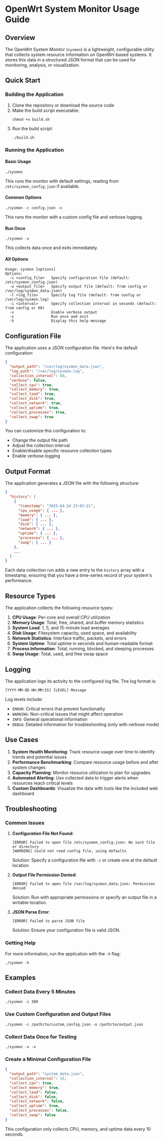 # OpenWrt System Monitor Usage Guide

## Overview

The OpenWrt System Monitor (`sysmon`) is a lightweight, configurable utility that collects system resource information on OpenWrt-based systems. It stores this data in a structured JSON format that can be used for monitoring, analysis, or visualization.

## Quick Start

### Building the Application

1. Clone the repository or download the source code
2. Make the build script executable:
   ```
   chmod +x build.sh
   ```
3. Run the build script:
   ```
   ./build.sh
   ```

### Running the Application

#### Basic Usage
```
./sysmon
```
This runs the monitor with default settings, reading from `/etc/sysmon_config.json` if available.

#### Common Options
```
./sysmon -c config.json -v
```
This runs the monitor with a custom config file and verbose logging.

#### Run Once
```
./sysmon -x
```
This collects data once and exits immediately.

#### All Options
```
Usage: sysmon [options]
Options:
  -c <config_file>   Specify configuration file (default: /etc/sysmon_config.json)
  -o <output_file>   Specify output file (default: from config or /var/log/sysmon_data.json)
  -l <log_file>      Specify log file (default: from config or /var/log/sysmon.log)
  -i <interval>      Specify collection interval in seconds (default: from config or 60)
  -v                 Enable verbose output
  -x                 Run once and exit
  -h                 Display this help message
```

## Configuration File

The application uses a JSON configuration file. Here's the default configuration:

```json
{
  "output_path": "/var/log/sysmon_data.json",
  "log_path": "/var/log/sysmon.log",
  "collection_interval": 60,
  "verbose": false,
  "collect_cpu": true,
  "collect_memory": true,
  "collect_load": true,
  "collect_disk": true,
  "collect_network": true,
  "collect_uptime": true,
  "collect_processes": true,
  "collect_swap": true
}
```

You can customize this configuration to:
- Change the output file path
- Adjust the collection interval
- Enable/disable specific resource collection types
- Enable verbose logging

## Output Format

The application generates a JSON file with the following structure:

```json
{
  "history": [
    {
      "timestamp": "2025-04-24 23:03:21",
      "cpu_usage": { ... },
      "memory": { ... },
      "load": { ... },
      "disk": { ... },
      "network": { ... },
      "uptime": { ... },
      "processes": { ... },
      "swap": { ... }
    },
    ...
  ]
}
```

Each data collection run adds a new entry to the `history` array with a timestamp, ensuring that you have a time-series record of your system's performance.

## Resource Types

The application collects the following resource types:

1. **CPU Usage**: Per-core and overall CPU utilization
2. **Memory Usage**: Total, free, shared, and buffer memory statistics
3. **System Load**: 1, 5, and 15-minute load averages
4. **Disk Usage**: Filesystem capacity, used space, and availability
5. **Network Statistics**: Interface traffic, packets, and errors
6. **System Uptime**: Total uptime in seconds and human-readable format
7. **Process Information**: Total, running, blocked, and sleeping processes
8. **Swap Usage**: Total, used, and free swap space

## Logging

The application logs its activity to the configured log file. The log format is:

```
[YYYY-MM-DD HH:MM:SS] [LEVEL] Message
```

Log levels include:
- `ERROR`: Critical errors that prevent functionality
- `WARNING`: Non-critical issues that might affect operation
- `INFO`: General operational information
- `DEBUG`: Detailed information for troubleshooting (only with verbose mode)

## Use Cases

1. **System Health Monitoring**: Track resource usage over time to identify trends and potential issues
2. **Performance Benchmarking**: Compare resource usage before and after system changes
3. **Capacity Planning**: Monitor resource utilization to plan for upgrades
4. **Automated Alerting**: Use collected data to trigger alerts when resources reach critical levels
5. **Custom Dashboards**: Visualize the data with tools like the included web dashboard

## Troubleshooting

### Common Issues

1. **Configuration File Not Found**:
   ```
   [ERROR] Failed to open file /etc/sysmon_config.json: No such file or directory
   [WARNING] Could not read config file, using defaults
   ```
   Solution: Specify a configuration file with `-c` or create one at the default location.

2. **Output File Permission Denied**:
   ```
   [ERROR] Failed to open file /var/log/sysmon_data.json: Permission denied
   ```
   Solution: Run with appropriate permissions or specify an output file in a writable location.

3. **JSON Parse Error**:
   ```
   [ERROR] Failed to parse JSON file
   ```
   Solution: Ensure your configuration file is valid JSON.

### Getting Help

For more information, run the application with the `-h` flag:
```
./sysmon -h
```

## Examples

### Collect Data Every 5 Minutes

```
./sysmon -i 300
```

### Use Custom Configuration and Output Files

```
./sysmon -c /path/to/custom_config.json -o /path/to/output.json
```

### Collect Data Once for Testing

```
./sysmon -x -v
```

### Create a Minimal Configuration File

```json
{
  "output_path": "system_data.json",
  "collection_interval": 10,
  "collect_cpu": true,
  "collect_memory": true,
  "collect_load": false,
  "collect_disk": false,
  "collect_network": false,
  "collect_uptime": true,
  "collect_processes": false,
  "collect_swap": false
}
```

This configuration only collects CPU, memory, and uptime data every 10 seconds.